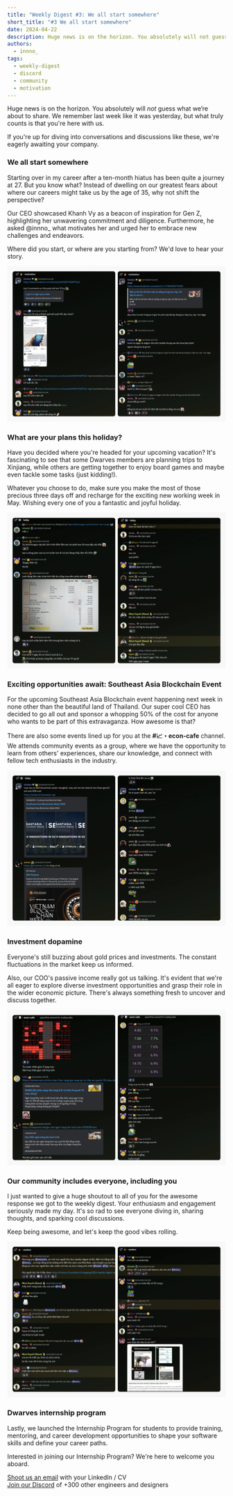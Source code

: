 ```yaml
---
title: "Weekly Digest #3: We all start somewhere"
short_title: "#3 We all start somewhere"
date: 2024-04-22
description: Huge news is on the horizon. You absolutely will not guess what we’re about to share. Excitement building, we remember last week like it was yesterday, but what truly counts is that you're here with us.
authors:
  - innno_
tags:
  - weekly-digest
  - discord
  - community
  - motivation
---
```


Huge news is on the horizon. You absolutely will *not* guess what we’re about to share. We remember last week like it was yesterday, but what truly counts is that you're here with us.

If you're up for diving into conversations and discussions like these, we're eagerly awaiting your company.

### We all start somewhere

Starting over in my career after a ten-month hiatus has been quite a journey at 27. But you know what? Instead of dwelling on our greatest fears about where our careers might take us by the age of 35, why not shift the perspective?

Our CEO showcased Khanh Vy as a beacon of inspiration for Gen Z, highlighting her unwavering commitment and diligence. Furthermore, he asked @innno_ what motivates her and urged her to embrace new challenges and endeavors.

Where did you start, or where are you starting from? We'd love to hear your story.

![motivation](assets/3-we-all-start-somewhere_2024-weekly-digest-april-22_22-april-digest-motivation.webp)

### What are your plans this holiday?

Have you decided where you're headed for your upcoming vacation? It's fascinating to see that some Dwarves members are planning trips to Xinjiang, while others are getting together to enjoy board games and maybe even tackle some tasks (just kidding!).

Whatever you choose to do, make sure you make the most of those precious three days off and recharge for the exciting new working week in May. Wishing every one of you a fantastic and joyful holiday.

![holiday](assets/3-we-all-start-somewhere_2024-weekly-digest-april-22_22-april-digest-lobby.webp)

### Exciting opportunities await: Southeast Asia Blockchain Event

For the upcoming Southeast Asia Blockchain event happening next week in none other than the beautiful land of Thailand. Our super cool CEO has decided to go all out and sponsor a whopping 50% of the cost for anyone who wants to be part of this extravaganza. How awesome is that?

There are also some events lined up for you at the **#📈・econ-cafe** channel. We attends community events as a group, where we have the opportunity to learn from others' experiences, share our knowledge, and connect with fellow tech enthusiasts in the industry.

![event](assets/3-we-all-start-somewhere_2024-weekly-digest-april-22_22-april-digest-event.webp)

### Investment dopamine

Everyone's still buzzing about gold prices and investments. The constant fluctuations in the market keep us informed.

Also, our COO's passive income really got us talking. It's evident that we're all eager to explore diverse investment opportunities and grasp their role in the wider economic picture. There's always something fresh to uncover and discuss together.

![investment](assets/3-we-all-start-somewhere_2024-weekly-digest-april-22_22-april-digest-market.webp)

### Our community includes everyone, including you

I just wanted to give a huge shoutout to all of you for the awesome response we got to the weekly digest. Your enthusiasm and engagement seriously made my day. It's so rad to see everyone diving in, sharing thoughts, and sparking cool discussions.

Keep being awesome, and let's keep the good vibes rolling.

![digest](assets/3-we-all-start-somewhere_2024-weekly-digest-april-22_22-april-digest-random.webp)

### Dwarves internship program

Lastly, we launched the Internship Program for students to provide training, mentoring, and career development opportunities to shape your software skills and define your career paths.

Interested in joining our Internship Program? We're here to welcome you aboard.

[Shoot us an email](mailto:spawn@d.foundation) with your LinkedIn / CV\
[Join our Discord](https://discord.gg/dfoundation) of +300 other engineers and designers
